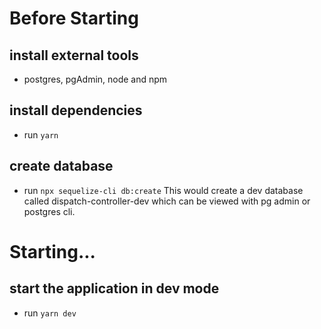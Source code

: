 # Before Starting
## install external tools
- postgres, pgAdmin, node and npm
## install dependencies
- run `yarn`
## create database
- run `npx sequelize-cli db:create`
  This would create a dev database called dispatch-controller-dev which can be viewed with pg admin or postgres cli.
# Starting...
## start the application in dev mode
- run `yarn dev`
